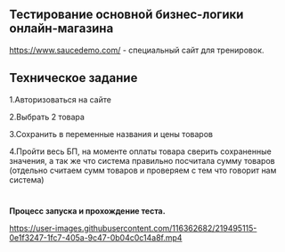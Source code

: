 ## Тестирование основной бизнес-логики онлайн-магазина

https://www.saucedemo.com/ - специальный сайт для тренировок. 

## Техническое задание

1.Авторизоваться на сайте 

2.Выбрать 2 товара 

3.Сохранить в переменные названия и цены товаров

4.Пройти весь БП, на моменте оплаты товара сверить сохраненные значения, а так же что система правильно посчитала сумму товаров (отдельно считаем сумм товаров и проверяем с тем что говорит нам система)

# 
**Процесс запуска и прохождение теста.**

https://user-images.githubusercontent.com/116362682/219495115-0e1f3247-1fc7-405a-9c47-0b04c0c14a8f.mp4

#
